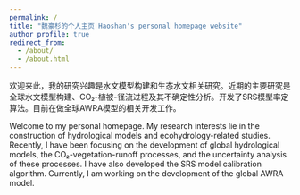```yaml
---
permalink: /
title: "魏豪杉的个人主页 Haoshan's personal homepage website"
author_profile: true
redirect_from: 
  - /about/
  - /about.html
---
```



欢迎来此，我的研究兴趣是水文模型构建和生态水文相关研究。近期的主要研究是全球水文模型构建、CO₂-植被-径流过程及其不确定性分析。开发了SRS模型率定算法。目前在做全球AWRA模型的相关开发工作。

Welcome to my personal homepage. My research interests lie in the construction of hydrological models and ecohydrology-related studies. Recently, I have been focusing on the development of global hydrological models, the CO₂-vegetation-runoff processes, and the uncertainty analysis of these processes. I have also developed the SRS model calibration algorithm. Currently, I am working on the development of the global AWRA model.
